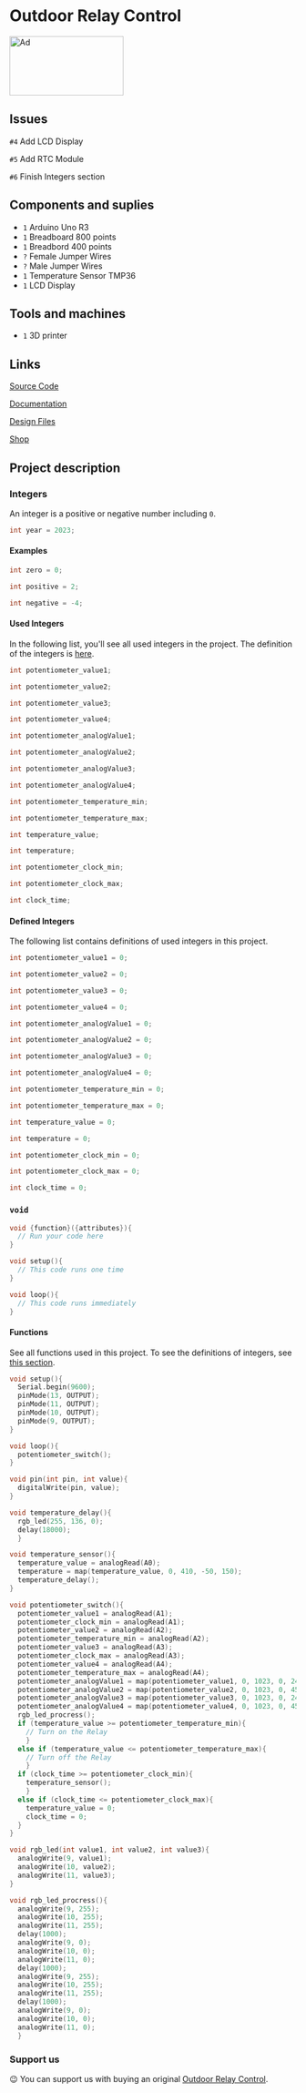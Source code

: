 # Outdoor Relay Control

<a href="https://www.tindie.com/products/arduino-core/outdoor-relay-control/"><img src="https://d2ss6ovg47m0r5.cloudfront.net/badges/tindie-larges.png" alt="Ad" width="200" height="104"></a>

## Issues

`#4` Add LCD Display

`#5` Add RTC Module

`#6` Finish Integers section

## Components and suplies

* `1` Arduino Uno R3
* `1` Breadboard 800 points
* `1` Breadbord 400 points
* `?` Female Jumper Wires
* `?` Male Jumper Wires
* `1` Temperature Sensor TMP36
* `1` LCD Display

## Tools and machines

* `1` 3D printer

## Links

[Source Code](https://github.com/arduino-core/Outdoor-Relay-Control)

[Documentation](https://hackaday.io/project/189172-outdoor-relay-control)

[Design Files](https://wokwi.com/projects/353834225920033793)

[Shop](https://www.tindie.com/products/arduino-core/outdoor-relay-control/)

## Project description

### Integers

An integer is a positive or negative number including `0`.

```cpp
int year = 2023;
```

#### Examples

```cpp
int zero = 0;
```
```cpp
int positive = 2;
```
```cpp
int negative = -4;
```

#### Used Integers

In the following list, you'll see all used integers in the project. The definition of the integers is [here](#defined-integers).

```cpp
int potentiometer_value1;
```
```cpp
int potentiometer_value2;
```
```cpp
int potentiometer_value3;
```
```cpp
int potentiometer_value4;
```
```cpp
int potentiometer_analogValue1;
```
```cpp
int potentiometer_analogValue2;
```
```cpp
int potentiometer_analogValue3;
```
```cpp
int potentiometer_analogValue4;
```
```cpp
int potentiometer_temperature_min;
```
```cpp
int potentiometer_temperature_max;
```
```cpp
int temperature_value;
```
```cpp
int temperature;
```
```cpp
int potentiometer_clock_min;
```
```cpp
int potentiometer_clock_max;
```
```cpp
int clock_time;
```

#### Defined Integers

The following list contains definitions of used integers in this project.

```cpp
int potentiometer_value1 = 0;
```
```cpp
int potentiometer_value2 = 0;
```
```cpp
int potentiometer_value3 = 0;
```
```cpp
int potentiometer_value4 = 0;
```
```cpp
int potentiometer_analogValue1 = 0;
```
```cpp
int potentiometer_analogValue2 = 0;
```
```cpp
int potentiometer_analogValue3 = 0;
```
```cpp
int potentiometer_analogValue4 = 0;
```
```cpp
int potentiometer_temperature_min = 0;
```
```cpp
int potentiometer_temperature_max = 0;
```
```cpp
int temperature_value = 0;
```
```cpp
int temperature = 0;
```
```cpp
int potentiometer_clock_min = 0;
```
```cpp
int potentiometer_clock_max = 0;
```
```cpp
int clock_time = 0;
```

### `void`

```cpp
void {function}({attributes}){
  // Run your code here
}
```
```cpp
void setup(){
  // This code runs one time
}
```
```cpp
void loop(){
  // This code runs immediately
}
```

#### Functions

See all functions used in this project. To see the definitions of integers, see [this section](#defined-integers).

```cpp
void setup(){
  Serial.begin(9600);
  pinMode(13, OUTPUT);
  pinMode(11, OUTPUT);
  pinMode(10, OUTPUT);
  pinMode(9, OUTPUT);
}
```
```cpp
void loop(){
  potentiometer_switch();
}
```
```cpp
void pin(int pin, int value){
  digitalWrite(pin, value);
}
```
```cpp
void temperature_delay(){
  rgb_led(255, 136, 0);
  delay(18000);
  }
```
```cpp
void temperature_sensor(){
  temperature_value = analogRead(A0);
  temperature = map(temperature_value, 0, 410, -50, 150);
  temperature_delay();
}
```
```cpp
void potentiometer_switch(){
  potentiometer_value1 = analogRead(A1);
  potentiometer_clock_min = analogRead(A1);
  potentiometer_value2 = analogRead(A2);
  potentiometer_temperature_min = analogRead(A2);
  potentiometer_value3 = analogRead(A3);
  potentiometer_clock_max = analogRead(A3);
  potentiometer_value4 = analogRead(A4);
  potentiometer_temperature_max = analogRead(A4);
  potentiometer_analogValue1 = map(potentiometer_value1, 0, 1023, 0, 24);
  potentiometer_analogValue2 = map(potentiometer_value2, 0, 1023, 0, 45);
  potentiometer_analogValue3 = map(potentiometer_value3, 0, 1023, 0, 24);
  potentiometer_analogValue4 = map(potentiometer_value4, 0, 1023, 0, 45);
  rgb_led_procress();
  if (temperature_value >= potentiometer_temperature_min){
    // Turn on the Relay
    }
  else if (temperature_value <= potentiometer_temperature_max){
    // Turn off the Relay
    }
  if (clock_time >= potentiometer_clock_min){
    temperature_sensor();
    }
  else if (clock_time <= potentiometer_clock_max){
    temperature_value = 0;
    clock_time = 0;
  }
}
```
```cpp
void rgb_led(int value1, int value2, int value3){
  analogWrite(9, value1);
  analogWrite(10, value2);
  analogWrite(11, value3);
}
```
```cpp
void rgb_led_procress(){
  analogWrite(9, 255);
  analogWrite(10, 255);
  analogWrite(11, 255);
  delay(1000);
  analogWrite(9, 0);
  analogWrite(10, 0);
  analogWrite(11, 0);
  delay(1000);
  analogWrite(9, 255);
  analogWrite(10, 255);
  analogWrite(11, 255);
  delay(1000);
  analogWrite(9, 0);
  analogWrite(10, 0);
  analogWrite(11, 0);
  }
```

### Support us

:wink: You can support us with buying an original [Outdoor Relay Control](https://www.tindie.com/products/arduino-core/outdoor-relay-control/).

[^1]: Source: [Wikipedia](https://en.m.wikipedia.org/wiki/Integer)
